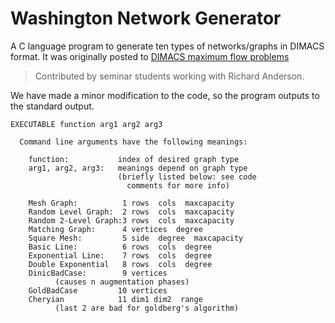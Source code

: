 Washington Network Generator
============================
A C language program to generate ten types of networks/graphs in DIMACS format.
It was originally posted to 
[DIMACS maximum flow problems](ftp://dimacs.rutgers.edu/pub/netflow/generators/network/)

> Contributed by seminar students working with Richard Anderson. 

We have made a minor modification to the code, so the program outputs to the standard output.
  
```
EXECUTABLE function arg1 arg2 arg3 

  Command line arguments have the following meanings: 
 
	function:           index of desired graph type
    arg1, arg2, arg3:   meanings depend on graph type
                        (briefly listed below: see code 
                          comments for more info) 

	Mesh Graph:          1 rows  cols  maxcapacity 
	Random Level Graph:  2 rows  cols  maxcapacity 
	Random 2-Level Graph:3 rows  cols  maxcapacity
	Matching Graph:      4 vertices  degree 
	Square Mesh:         5 side  degree  maxcapacity 
	Basic Line:          6 rows  cols  degree 
    Exponential Line:    7 rows  cols  degree 
    Double Exponential   8 rows  cols  degree
  	DinicBadCase:        9 vertices 
	      (causes n augmentation phases)                 
	GoldBadCase         10 vertices 
	Cheryian            11 dim1 dim2  range 
    	  (last 2 are bad for goldberg's algorithm) 
```
